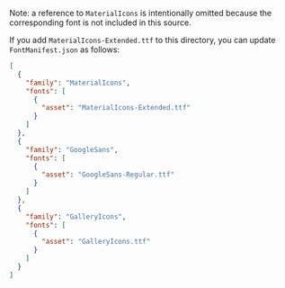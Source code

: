 Note: a reference to `MaterialIcons` is intentionally omitted because the
corresponding font is not included in this source.

If you add `MaterialIcons-Extended.ttf` to this directory, you can update
`FontManifest.json` as follows:

```json
[
  {
    "family": "MaterialIcons",
    "fonts": [
      {
        "asset": "MaterialIcons-Extended.ttf"
      }
    ]
  },
  {
    "family": "GoogleSans",
    "fonts": [
      {
        "asset": "GoogleSans-Regular.ttf"
      }
    ]
  },
  {
    "family": "GalleryIcons",
    "fonts": [
      {
        "asset": "GalleryIcons.ttf"
      }
    ]
  }
]
```
